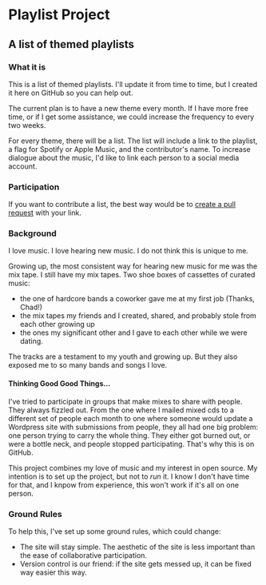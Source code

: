 # Playlist Project
## A list of themed playlists

### What it is
This is a list of themed playlists. I'll update it from time to time, but I created it here on GitHub so you can help out. 

The current plan is to have a new theme every month. If I have more free time, or if I get some assistance, we could increase the frequency to every two weeks. 

For every theme, there will be a list. The list will include a link to the playlist, a flag for Spotify or Apple Music, and the contributor's name. To increase dialogue about the music, I'd like to link each person to a social media account. 

### Participation 

If you want to contribute a list, the best way would be to [create a pull request](https://help.github.com/articles/about-pull-requests/) with your link. 

### Background 

I love music. I love hearing new music. I do not think this is unique to me. 

Growing up, the most consistent way for hearing  new music for me was the mix tape. I still have my mix tapes. Two shoe boxes of cassettes of curated music: 

- the one of hardcore bands a coworker gave me at my first job (Thanks, Chad!)
- the mix tapes my friends and I created, shared, and probably stole from each other growing up
- the ones my significant other and I gave to each other while we were dating. 

The tracks are a testament to my youth and growing up. But they also exposed me to so many bands and songs I love. 

#### Thinking Good Good Things...
I've tried to participate in groups that make mixes to share with people. They always fizzled out. From the one where I mailed mixed cds to a different set of people each month to one where someone would update a Wordpress site with submissions from people, they all had one big problem: one person trying to carry the whole thing. They either got burned out, or were a bottle neck, and people stopped participating. That's why this is on GitHub.

This project combines my love of music and my interest in open source. My intention is to set up the project, but not to _run_ it. I know I don't have time for that, and I knpow from experience, this won't work if it's all on one person.

### Ground Rules
To help this, I've set up some ground rules, which could change:

- The site will stay simple. The aesthetic of the site is less important than the ease of collaborative participation. 
- Version control is our friend: if the site gets messed up, it can be fixed way easier this way. 
 
 
